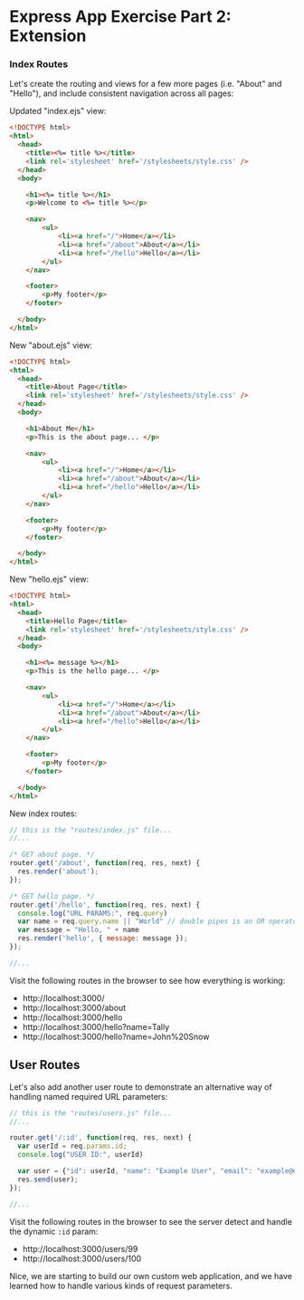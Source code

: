 # Express App Exercise Part 2: Extension

### Index Routes

Let's create the routing and views for a few more pages (i.e. "About" and "Hello"), and include consistent navigation across all pages:

Updated "index.ejs" view:

```html
<!DOCTYPE html>
<html>
  <head>
    <title><%= title %></title>
    <link rel='stylesheet' href='/stylesheets/style.css' />
  </head>
  <body>

    <h1><%= title %></h1>
    <p>Welcome to <%= title %></p>

    <nav>
        <ul>
            <li><a href="/">Home</a></li>
            <li><a href="/about">About</a></li>
            <li><a href="/hello">Hello</a></li>
        </ul>
    </nav>

    <footer>
        <p>My footer</p>
    </footer>

  </body>
</html>

```

New "about.ejs" view:

```html
<!DOCTYPE html>
<html>
  <head>
    <title>About Page</title>
    <link rel='stylesheet' href='/stylesheets/style.css' />
  </head>
  <body>

    <h1>About Me</h1>
    <p>This is the about page... </p>

    <nav>
        <ul>
            <li><a href="/">Home</a></li>
            <li><a href="/about">About</a></li>
            <li><a href="/hello">Hello</a></li>
        </ul>
    </nav>

    <footer>
        <p>My footer</p>
    </footer>

  </body>
</html>
```

New "hello.ejs" view:

```html
<!DOCTYPE html>
<html>
  <head>
    <title>Hello Page</title>
    <link rel='stylesheet' href='/stylesheets/style.css' />
  </head>
  <body>

    <h1><%= message %></h1>
    <p>This is the hello page... </p>

    <nav>
        <ul>
            <li><a href="/">Home</a></li>
            <li><a href="/about">About</a></li>
            <li><a href="/hello">Hello</a></li>
        </ul>
    </nav>

    <footer>
        <p>My footer</p>
    </footer>

  </body>
</html>

```

New index routes:

```js
// this is the "routes/index.js" file...
//...

/* GET about page. */
router.get('/about', function(req, res, next) {
  res.render('about');
});

/* GET hello page. */
router.get('/hello', function(req, res, next) {
  console.log("URL PARAMS:", req.query)
  var name = req.query.name || "World" // double pipes is an OR operator that allows us to use a default value if the url params are null / not specified
  var message = "Hello, " + name
  res.render('hello', { message: message });
});

//...
```

Visit the following routes in the browser to see how everything is working:
   + http://localhost:3000/
   + http://localhost:3000/about
   + http://localhost:3000/hello
   + http://localhost:3000/hello?name=Tally
   + http://localhost:3000/hello?name=John%20Snow

## User Routes

Let's also add another user route to demonstrate an alternative way of handling named required URL parameters:

```js
// this is the "routes/users.js" file...
//...

router.get('/:id', function(req, res, next) {
  var userId = req.params.id;
  console.log("USER ID:", userId)

  var user = {"id": userId, "name": "Example User", "email": "example@example.com"} // just some dummy data
  res.send(user);
});

//...
```

Visit the following routes in the browser to see the server detect and handle the dynamic `:id` param:
   + http://localhost:3000/users/99
   + http://localhost:3000/users/100

Nice, we are starting to build our own custom web application, and we have learned how to handle various kinds of request parameters.
